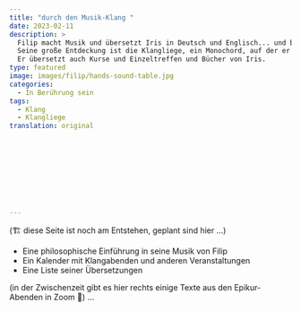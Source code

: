 ```yaml
---
title: "durch den Musik-Klang "
date: 2023-02-11
description: >
  Filip macht Musik und übersetzt Iris in Deutsch und Englisch... und begleitet sie auf Reisen und zu Hause.
  Seine große Entdeckung ist die Klangliege, ein Monochord, auf der er für und in Menschen hineinspielt - seit der Coronazeit auch über Zoom (die "Atmosphäre" kennt keinen Raum). 40 Minuten auf der Liege können entspannend sein, befreiend, erlebnisreich oder lebensverändernd, je nach dem... ja... wie Augenblick ist und die Beiderseitigkeit. Manchmal gibt es Klangabende mit einer großen Klangliege und einigen kleinen, die man auf Bauch oder Rücken legt, und auf denen Teilnehmer für sich gegenseitig spielen.
  Er übersetzt auch Kurse und Einzeltreffen und Bücher von Iris.
type: featured
image: images/filip/hands-sound-table.jpg
categories:
  - In Berührung sein
tags:
  - Klang
  - Klangliege
translation: original










---
```

(🏗️ diese Seite ist noch am Entstehen, geplant sind hier ...)

- Eine philosophische Einführung in seine Musik von Filip
- Ein Kalender mit Klangabenden und anderen Veranstaltungen
- Eine Liste seiner Übersetzungen


(in der Zwischenzeit gibt es hier rechts einige Texte aus den Epikur-Abenden in Zoom 🌳)
...
